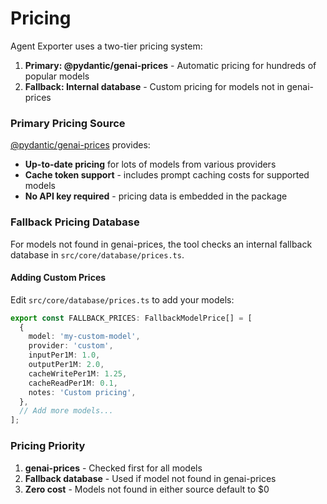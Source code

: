 # Pricing

Agent Exporter uses a two-tier pricing system:

1. **Primary: @pydantic/genai-prices** - Automatic pricing for hundreds of popular models
2. **Fallback: Internal database** - Custom pricing for models not in genai-prices

### Primary Pricing Source

[@pydantic/genai-prices](https://github.com/pydantic/genai-prices) provides:

- **Up-to-date pricing** for lots of models from various providers
- **Cache token support** - includes prompt caching costs for supported models
- **No API key required** - pricing data is embedded in the package

### Fallback Pricing Database

For models not found in genai-prices, the tool checks an internal fallback database in `src/core/database/prices.ts`.

#### Adding Custom Prices

Edit `src/core/database/prices.ts` to add your models:

```typescript
export const FALLBACK_PRICES: FallbackModelPrice[] = [
  {
    model: 'my-custom-model',
    provider: 'custom',
    inputPer1M: 1.0,
    outputPer1M: 2.0,
    cacheWritePer1M: 1.25,
    cacheReadPer1M: 0.1,
    notes: 'Custom pricing',
  },
  // Add more models...
];
```

### Pricing Priority

1. **genai-prices** - Checked first for all models
2. **Fallback database** - Used if model not found in genai-prices
3. **Zero cost** - Models not found in either source default to $0

